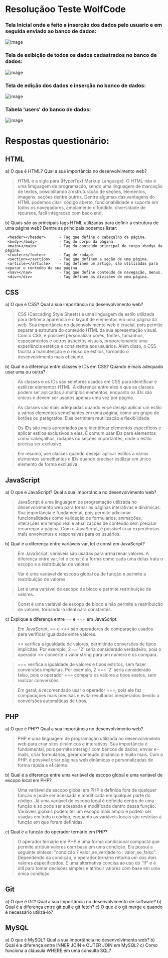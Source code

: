 # Resoluçãoo Teste WolfCode


### Tela Inicial onde e feito a inserção dos dados pelo usuario e em seguida enviado ao banco de dados:
![image](https://github.com/ScarletBarbosa/TESTE-WOLFCODE-SCARLET/assets/55628779/f5b695b7-7106-40c1-8fa5-dae7f1cda342)

### Tela de exibição de todos os dados cadastrados no banco de dados:
![image](https://github.com/ScarletBarbosa/TESTE-WOLFCODE-SCARLET/assets/55628779/dcdbc0dd-73ac-4ce7-b33c-6f3800772ee3)

### Tela de edição dos dados e inserção no banco de dados:
![image](https://github.com/ScarletBarbosa/TESTE-WOLFCODE-SCARLET/assets/55628779/898d3af4-6d43-4baf-b18b-3948b80c50be)

### Tabela 'users' do banco de dados:
![image](https://github.com/ScarletBarbosa/TESTE-WOLFCODE-SCARLET/assets/55628779/3751dadc-ba07-4f81-b331-788795a1462f)

# Respostas questionário:

## HTML 

a) O que é HTML? Qual a sua importância no desenvolvimento web?
> HTML é a sigla para (HyperText Markup Language). O HTML não é uma limguagem de programação, sendo uma linguagem de marcação de textos, possiblitando a estruturação de seções, elementos, imagens, seções dentre outros.
Dentre algumas das vantagens do HTML podemos citar: código aberto, funcionabilidade e suporte em todos os navegadores, amplamente difundido, diversidade de recursos, facil integracao com back-end.
  
b) Quais são as principais tags HTML utilizadas para definir a estrutura de uma página web?
Dentre as principais podemos listar:

```
 <header></header>      - Tag que define o cabeçalho da página.
 <body></body>          - Tag do corpo da página.
 <main></main>          - Tag do conteúdo principal do corpo <body> da página.
 <footer></footer>      - Tag de rodapé.
 <section></section>    - Tag que definem a seção de uma página.
 <article></article>    - Tag definem um artigo, são utilizadas para separar o conteúdo da sua página.
 <nav></nav>            - Tag que define conteúdo de navegação, menus.
 <div></div>            - Tag definem as divisões de uma página.
```

## CSS 

a) O que é CSS? Qual a sua importância no desenvolvimento web?
> CSS (Cascading Style Sheets) é uma linguagem de estilo utilizada para definir a aparência e o layout de elementos em uma página da web. Sua importância no desenvolvimento web é crucial, pois permite separar a estrutura do conteúdo HTML da sua apresentação visual. Com o CSS, é possível personalizar cores, fontes, tamanhos, espaçamentos e outros aspectos visuais, proporcionando uma experiência estética e consistente aos usuários. Além disso, o CSS facilita a manutenção e o reuso de estilos, tornando o desenvolvimento mais eficiente.

b) Qual é a diferença entre classes e IDs em CSS? Quando é mais adequado usar uma ou outra?
> As classes e os IDs são seletores usados em CSS para identificar e estilizar elementos HTML. A diferença entre eles é que as classes podem ser aplicadas a múltiplos elementos, enquanto os IDs são únicos e devem ser usados apenas uma vez por página.

> As classes são mais adequadas quando você deseja aplicar um estilo a vários elementos semelhantes em uma página, como um grupo de botões ou parágrafos. Elas permitem reutilização e flexibilidade.

> Os IDs são mais apropriados para identificar elementos específicos e aplicar estilos exclusivos a eles. É comum usar IDs para elementos como cabeçalhos, rodapés ou seções importantes, onde o estilo precisa ser exclusivo.

> Em resumo, use classes quando desejar aplicar estilos a vários elementos semelhantes e IDs quando precisar estilizar um único elemento de forma exclusiva.

## JavaScript 

a) O que é JavaScript? Qual a sua importância no desenvolvimento web?
> JavaScript é uma linguagem de programação utilizada no desenvolvimento web para tornar as páginas interativas e dinâmicas. Sua importância é fundamental, pois permite adicionar funcionalidades como validação de formulários, animações, interações em tempo real e atualizações de conteúdo sem precisar recarregar a página. Com o JavaScript, é possível criar experiências mais envolventes e responsivas para os usuários.

b) Qual é a diferença entre variáveis var, let e const em JavaScript? 
> Em JavaScript, variáveis são usadas para armazenar valores. A diferença entre var, let e const é a forma como cada uma delas trata o escopo e a reatribuição de valores.

> Var é uma variável de escopo global ou de função e permite a reatribuição de valores.

> Let é uma variável de escopo de bloco e permite reatribuição de valores.

> Const é uma variável de escopo de bloco e não permite a reatribuição de valores, tornando-a ideal para constantes.

c) Explique a diferença entre == e === em JavaScript.
>Em JavaScript, == e === são operadores de comparação usados para verificar igualdade entre valores.

> == verifica a igualdade de valores, permitindo conversões de tipos implícitas. Por exemplo, 2 == '2' seria considerado verdadeiro, pois o operador == converte o valor string para um número e os compara.

> === verifica a igualdade de valores e tipos estritos, sem fazer conversões implícitas. Por exemplo, 2 === '2' seria considerado falso, pois o operador === compara os valores e tipos exatos, sem realizar conversões.

> Em geral, é recomendado usar o operador ===, pois ele faz comparações mais precisas e evita resultados inesperados devido a conversões automáticas de tipos.

## PHP 

a) O que é PHP? Qual a sua importância no desenvolvimento web?
> PHP é uma linguagem de programação utilizada no desenvolvimento web para criar sites dinâmicos e interativos. Sua importância é fundamental, pois permite interagir com bancos de dados, enviar e-mails, criar formulários, gerar conteúdo dinâmico e muito mais. Com o PHP, é possível criar páginas web dinâmicas e personalizadas de forma rápida e eficiente.

b) Qual é a diferença entre uma variável de escopo global e uma variável de escopo local em PHP? 
> Uma variável de escopo global em PHP é definida fora de qualquer função e pode ser acessada e modificada em qualquer parte do código. Já uma variável de escopo local é definida dentro de uma função e só pode ser acessada e modificada dentro dessa função. Variáveis globais podem ter um escopo mais amplo e podem ser usadas em todo o código, enquanto as variáveis locais são restritas à função em que foram definidas.

c) Qual é a função do operador ternário em PHP?
> O operador ternário em PHP é uma forma condicional compacta que permite atribuir valores com base em uma condição. Ele possui a seguinte sintaxe: "condição ? valor_se_verdadeiro : valor_se_falso". Dependendo da condição, o operador ternário retorna um dos dois valores especificados. É uma alternativa concisa ao uso do "if" e é útil para tomar decisões simples e atribuir valores com base em uma única condição.

## Git 

a) O que é Git? Qual a sua importância no desenvolvimento de software? 
b) Qual é a diferença entre git pull e git fetch? 
c) O que é o git merge e quando é necessário utilizá-lo?

## MySQL 

a) O que é MySQL? Qual a sua importância no desenvolvimento web? 
b) Qual é a diferença entre INNER JOIN e OUTER JOIN em MySQL?
c) Como funciona a cláusula WHERE em uma consulta SQL?

